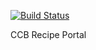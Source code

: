 [![Build Status](https://travis-ci.org/bharding2/ccbrecipe.svg?branch=master)](https://travis-ci.org/bharding2/ccbrecipe)

CCB Recipe Portal

